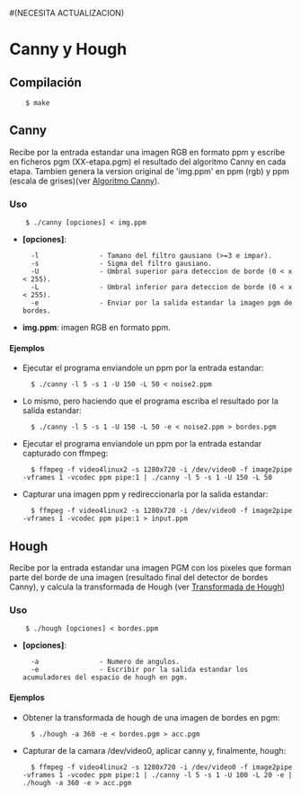#(NECESITA ACTUALIZACION)
# Canny y Hough
## Compilación

		$ make
## Canny
Recibe por la entrada estandar una imagen RGB en formato ppm y escribe en ficheros pgm (XX-etapa.pgm) el resultado del algoritmo Canny en cada etapa. Tambien genera la version original de 'img.ppm' en ppm (rgb) y ppm (escala de grises)(ver [Algoritmo Canny](http://docs.opencv.org/2.4/doc/tutorials/imgproc/imgtrans/canny_detector/canny_detector.html)).

### Uso
        $ ./canny [opciones] < img.ppm
        
* **[opciones]**:

        -l               - Tamano del filtro gausiano (>=3 e impar).
        -s               - Sigma del filtro gausiano.
        -U               - Umbral superior para deteccion de borde (0 < x < 255).
        -L               - Umbral inferior para deteccion de borde (0 < x < 255).
        -e               - Enviar por la salida estandar la imagen pgm de bordes.
  
* **img.ppm**: imagen RGB en formato ppm.

#### Ejemplos

* Ejecutar el programa enviandole un ppm por la entrada estandar:

		$ ./canny -l 5 -s 1 -U 150 -L 50 < noise2.ppm


* Lo mismo, pero haciendo que el programa escriba el resultado por la salida estandar:

		$ ./canny -l 5 -s 1 -U 150 -L 50 -e < noise2.ppm > bordes.pgm


* Ejecutar el programa enviandole un ppm por la entrada estandar capturado con ffmpeg:

		$ ffmpeg -f video4linux2 -s 1280x720 -i /dev/video0 -f image2pipe -vframes 1 -vcodec ppm pipe:1 | ./canny -l 5 -s 1 -U 150 -L 50


* Capturar una imagen ppm y redireccionarla por la salida estandar:
		
		$ ffmpeg -f video4linux2 -s 1280x720 -i /dev/video0 -f image2pipe -vframes 1 -vcodec ppm pipe:1 > input.ppm

## Hough
Recibe por la entrada estandar una imagen PGM con los pixeles que forman parte del borde de una imagen (resultado final del detector de bordes Canny), y calcula la transformada de Hough (ver [Transformada de Hough](https://ca.wikipedia.org/wiki/Transformada_de_Hough))

### Uso
        $ ./hough [opciones] < bordes.ppm
        
* **[opciones]**:

        -a               - Numero de angulos.
        -e               - Escribir por la salida estandar los acumuladores del espacio de hough en pgm.


#### Ejemplos

* Obtener la transformada de hough de una imagen de bordes en pgm:

		$ ./hough -a 360 -e < bordes.pgm > acc.pgm

* Capturar de la camara /dev/video0, aplicar canny y, finalmente, hough:

		$ ffmpeg -f video4linux2 -s 1280x720 -i /dev/video0 -f image2pipe -vframes 1 -vcodec ppm pipe:1 | ./canny -l 5 -s 1 -U 100 -L 20 -e | ./hough -a 360 -e > acc.pgm
